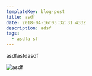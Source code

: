 ```yaml
---
templateKey: blog-post
title: asdf
date: 2018-04-16T03:32:31.433Z
description: adsf
tags:
  - asdfa sf
---
```

asdfasfdasdf

![asdf](/img/chemex.jpg)
